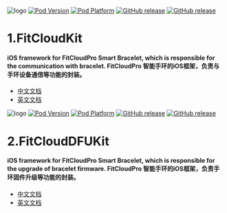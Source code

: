 ![logo](https://github.com/htangsmart/FitCloudPro-SDK-iOS/raw/master/FitCloudKit/logo.png)
[![Pod Version](http://img.shields.io/cocoapods/v/FitCloudKit.svg?style=flat)](http://cocoadocs.org/docsets/FitCloudKit/)
[![Pod Platform](http://img.shields.io/cocoapods/p/FitCloudKit.svg?style=flat)](http://cocoadocs.org/docsets/FitCloudKit/)
[![GitHub release](https://img.shields.io/github/release/htangsmart/FitCloudPro-SDK-iOS.svg)](https://github.com/htangsmart/FitCloudPro-SDK-iOS/releases)
[![GitHub release](https://img.shields.io/github/release-date/htangsmart/FitCloudPro-SDK-iOS.svg)](https://github.com/htangsmart/FitCloudPro-SDK-iOS/releases)
# 1.FitCloudKit  
#### iOS framework for FitCloudPro Smart Bracelet, which is responsible for the communication with bracelet. FitCloudPro 智能手环的iOS框架，负责与手环设备通信等功能的封装。

  * [中文文档](FitCloudKit/README.md)
  * [英文文档](FitCloudKit/README_EN.md)
  
 
 


![logo](https://github.com/htangsmart/FitCloudPro-SDK-iOS/raw/master/FitCloudDFUKit/logo.png)
[![Pod Version](http://img.shields.io/cocoapods/v/FitCloudDFUKit.svg?style=flat)](http://cocoadocs.org/docsets/FitCloudDFUKit/)
[![Pod Platform](http://img.shields.io/cocoapods/p/FitCloudDFUKit.svg?style=flat)](http://cocoadocs.org/docsets/FitCloudDFUKit/)
[![GitHub release](https://img.shields.io/github/release/htangsmart/FitCloudPro-SDK-iOS.svg)](https://github.com/htangsmart/FitCloudPro-SDK-iOS/releases)
[![GitHub release](https://img.shields.io/github/release-date/htangsmart/FitCloudPro-SDK-iOS.svg)](https://github.com/htangsmart/FitCloudPro-SDK-iOS/releases)
# 2.FitCloudDFUKit
#### iOS framework for FitCloudPro Smart Bracelet, which is responsible for the upgrade of bracelet firmware. FitCloudPro 智能手环的iOS框架，负责手环固件升级等功能的封装。

  * [中文文档](FitCloudDFUKit/README.md)
  * [英文文档](FitCloudDFUKit/README_EN.md)


